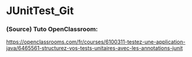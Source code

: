 # JUnitTest_Git

### (Source) Tuto OpenClassroom:

https://openclassrooms.com/fr/courses/6100311-testez-une-application-java/6465561-structurez-vos-tests-unitaires-avec-les-annotations-junit